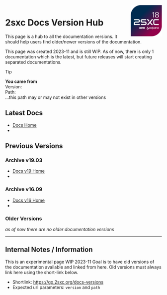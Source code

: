 <img src="../assets/logos/vcurrent/500.png" width="100px" align="right" class="float-end">

<script>
  // get url parameters version and path
  var urlParams = new URLSearchParams(window.location.search);
  var version = urlParams.get('version');
  var path = urlParams.get('path');
</script>

# 2sxc Docs Version Hub

This page is a hub to all the documentation versions.
It should help users find older/newer versions of the documentation.

This page was created 2023-11 and is still WIP.
As of now, there is only 1 documentation which is the latest,
but future releases will start creating separated documentations.

> [!TIP]
> <strong>You came from</strong><br>
> Version: <script>document.write(version);</script><br>
> Path: <code><script>document.write(path);</script></code><br>
> ...this path may or may not exist in other versions


## Latest Docs

* [Docs Home](https://docs.2sxc.org)
* <script>document.write('<a target="_blank" href="https://docs.2sxc.org' + path + '">...with original path <code>' + path + '</code></a>');</script>

## Previous Versions

### Archive v19.03

* [Docs v19 Home](https://v19.docs.2sxc.org)
* <script>document.write('<a target="_blank" href="https://v19.docs.2sxc.org' + path + '">...with original path <code>' + path + '</code></a>');</script>


### Archive v16.09

* [Docs v16 Home](https://v16.docs.2sxc.org)
* <script>document.write('<a target="_blank" href="https://v16.docs.2sxc.org' + path + '">...with original path <code>' + path + '</code></a>');</script>


### Older Versions

_as of now there are no older documentation versions_

---

## Internal Notes / Information

This is an experimental page WIP 2023-11
Goal is to have old versions of the documentation available and linked from here.
Old versions must always link here using the short-link below.

* Shortlink: <https://go.2sxc.org/docs-versions>
* Expected url parameters: `version` and `path`
